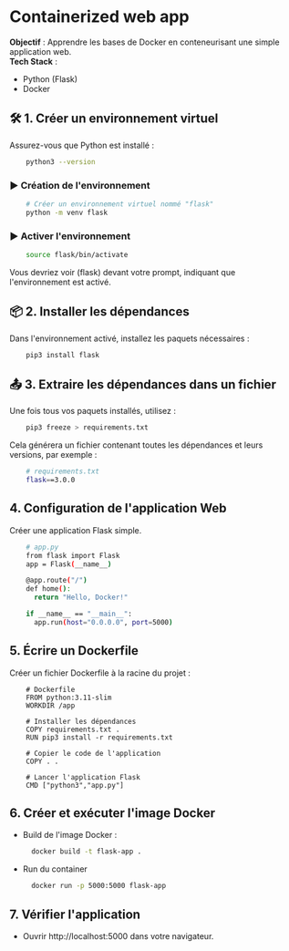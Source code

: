 # Containerized web app
**Objectif** : Apprendre les bases de Docker en conteneurisant une simple application web.<br>
**Tech Stack** :<br>
  - Python (Flask)<br>
  - Docker
## 🛠️ 1. Créer un environnement virtuel

Assurez-vous que Python est installé :
```bash
    python3 --version
```
### ▶️ Création de l'environnement
```bash
    # Créer un environnement virtuel nommé "flask"
    python -m venv flask
```
### ▶️ Activer l'environnement
```bash
    source flask/bin/activate
```
Vous devriez voir (flask) devant votre prompt, indiquant que l'environnement est activé.

## 📦 2. Installer les dépendances

Dans l'environnement activé, installez les paquets nécessaires :
```bash
    pip3 install flask
```

## 📤 3. Extraire les dépendances dans un fichier
Une fois tous vos paquets installés, utilisez :
```bash
    pip3 freeze > requirements.txt
```
Cela générera un fichier contenant toutes les dépendances et leurs versions, par exemple :
```bash
    # requirements.txt
    flask==3.0.0
```

## 4. Configuration de l'application Web

Créer une application Flask simple.
```bash
    # app.py
    from flask import Flask
    app = Flask(__name__)

    @app.route("/")
    def home():
      return "Hello, Docker!"

    if __name__ == "__main__":
      app.run(host="0.0.0.0", port=5000)
```

## 5. Écrire un Dockerfile

Créer un fichier Dockerfile à la racine du projet :
```
    # Dockerfile
    FROM python:3.11-slim
    WORKDIR /app

    # Installer les dépendances
    COPY requirements.txt .
    RUN pip3 install -r requirements.txt

    # Copier le code de l'application
    COPY . .

    # Lancer l'application Flask
    CMD ["python3","app.py"]
```

## 6. Créer et exécuter l'image Docker

- Build de l'image Docker :
  ```bash
    docker build -t flask-app .
  ```
- Run du container
  ```bash
    docker run -p 5000:5000 flask-app
  ```

## 7. Vérifier l'application

- Ouvrir http://localhost:5000 dans votre navigateur.